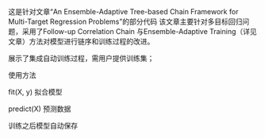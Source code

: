 这是针对文章“An Ensemble-Adaptive Tree-based Chain Framework for Multi-Target Regression Problems”的部分代码
该文章主要针对多目标回归问题，采用了Follow-up Correlation Chain 与Ensemble-Adaptive Training（详见文章）方法对模型进行链序和训练过程的改进。


展示了集成自动训练过程，需用户提供训练集；

使用方法

fit(X, y)  拟合模型

predict(X)  预测数据

训练之后模型自动保存

